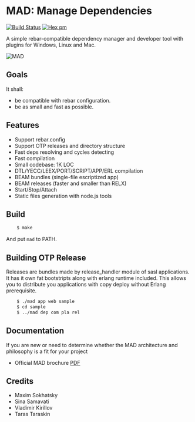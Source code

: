 MAD: Manage Dependencies
========================

[![Build Status](https://travis-ci.org/synrc/mad.svg?branch=master)](https://travis-ci.org/synrc/mad)
[![Hex pm](http://img.shields.io/hexpm/v/mad.svg?style=flat)](https://hex.pm/packages/mad)

A simple rebar-compatible dependency manager and developer
tool with plugins for Windows, Linux and Mac.

![MAD](http://synrc.com/images/mad.png)

Goals
-----

It shall:

* be compatible with rebar configuration.
* be as small and fast as possible.

Features
--------

* Support rebar.config
* Support OTP releases and directory structure
* Fast deps resolving and cycles detecting
* Fast compilation
* Small codebase: 1K LOC
* DTL/YECC/LEEX/PORT/SCRIPT/APP/ERL compilation
* BEAM bundles (single-file escriptized app)
* BEAM releases (faster and smaller than RELX)
* Start/Stop/Attach
* Static files generation with node.js tools

Build
-----

```sh
    $ make
```

And put `mad` to PATH.

Building OTP Release
--------------------

Releases are bundles made by release_handler module of sasl applications.
It has it own fat bootstripts along with erlang runtime included.
This allows you to distribute you applications with copy deploy
without Erlang prerequisite.

```sh
    $ ./mad app web sample
    $ cd sample
    $ ../mad dep com pla rel
```

Documentation
-------------

If you are new or need to determine whether the MAD architecture and
philosophy is a fit for your project

* Official MAD brochure [PDF](http://synrc.com/apps/mad/doc/book.pdf)

Credits
-------

* Maxim Sokhatsky
* Sina Samavati
* Vladimir Kirillov
* Taras Taraskin
